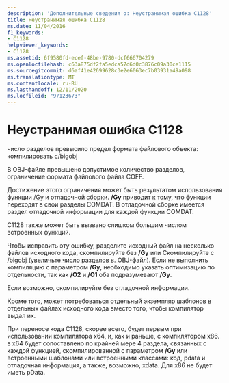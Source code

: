 ```yaml
---
description: 'Дополнительные сведения о: Неустранимая ошибка C1128'
title: Неустранимая ошибка C1128
ms.date: 11/04/2016
f1_keywords:
- C1128
helpviewer_keywords:
- C1128
ms.assetid: 6f9580fd-ecef-48be-9780-dcf666704279
ms.openlocfilehash: c63a875df2fa5edca57d6d0c3876c09a30ce1115
ms.sourcegitcommit: d6af41e42699628c3e2e6063ec7b03931a49a098
ms.translationtype: MT
ms.contentlocale: ru-RU
ms.lasthandoff: 12/11/2020
ms.locfileid: "97123673"
---
```

# <a name="fatal-error-c1128"></a>Неустранимая ошибка C1128

число разделов превысило предел формата файлового объекта: компилировать с/bigobj

В OBJ-файле превышено допустимое количество разделов, ограничение формата файлового файла COFF.

Достижение этого ограничения может быть результатом использования функции [/Gy](../../build/reference/gy-enable-function-level-linking.md) и отладочной сборки. **/Gy** приводит к тому, что функции переходят в свои разделы COMDAT. В отладочной сборке имеется раздел отладочной информации для каждой функции COMDAT.

C1128 также может быть вызвано слишком большим числом встроенных функций.

Чтобы исправить эту ошибку, разделите исходный файл на несколько файлов исходного кода, скомпилируйте без **/Gy** или Скомпилируйте с [/bigobj (увеличьте число разделов в. OBJ-файл)](../../build/reference/bigobj-increase-number-of-sections-in-dot-obj-file.md).  Если не выполнить компиляцию с параметром **/Gy**, необходимо указать оптимизацию по отдельности, так как **/O2** и **/O1** оба подразумевают **/Gy**.

Если возможно, скомпилируйте без отладочной информации.

Кроме того, может потребоваться отдельный экземпляр шаблонов в отдельных файлах исходного кода вместо того, чтобы компилятор выдал их.

При переносе кода C1128, скорее всего, будет первым при использовании компилятора x64, и, как и раньше, с компилятором x86. в x64 будет сопоставлено по крайней мере 4 раздела, связанных с каждой функцией, скомпилированной с параметром **/Gy** или встроенными шаблонами или встроенными классами: код, pdata и отладочная информация, а также, возможно, xdata.  Для x86 не будет иметь pData.
